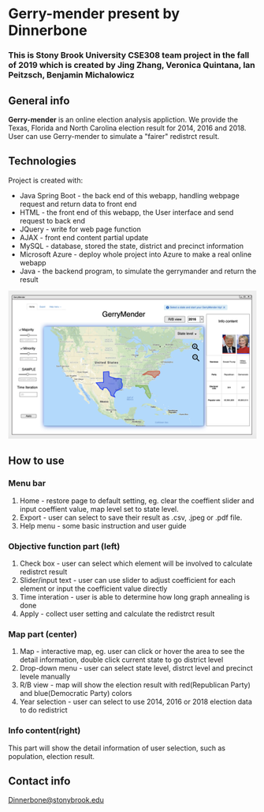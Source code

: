 # Gerry-mender present by Dinnerbone

### This is Stony Brook University CSE308 team project in the fall of 2019 which is created by Jing Zhang, Veronica Quintana, Ian Peitzsch, Benjamin Michalowicz

## General info

**Gerry-mender** is an online election analysis appliction. We provide the Texas, Florida and North Carolina election result for 2014, 2016 and 2018. User can use Gerry-mender to simulate a "fairer" redistrct result.
	
## Technologies
Project is created with:
* Java Spring Boot - the back end of this webapp, handling webpage request and return data to front end
* HTML - the front end of this webapp, the User interface and send request to back end
* JQuery - write for web page function
* AJAX - front end content partial update 
* MySQL - database, stored the state, district and precinct information
* Microsoft Azure - deploy whole project into Azure to make a real online webapp
* Java - the backend program, to simulate the gerrymander and return the result


![image](https://github.com/BTMichalowicz/Gerry-mender/blob/master/State%20page.png)
## How to use
### Menu bar
1. Home - restore page to default setting, eg. clear the coeffient slider and input coeffient value, map level set to state level.
2. Export - user can select to save their result as .csv, .jpeg or .pdf file.
3. Help menu - some basic instruction and user guide

### Objective function part (left)
1. Check box - user can select which element will be involved to calculate redistrct result
2. Slider/input text - user can use slider to adjust coefficient for each element or input the coefficient value directly
3. Time interation - user is able to determine how long graph annealing is done
4. Apply - collect user setting and calculate the redistrct result

### Map part (center)
1. Map - interactive map, eg. user can click or hover the area to see the detail information, double click current state to go district level
2. Drop-down menu - user can select state level, distrct level and precinct levele manually
3. R/B view - map will show the election result with red(Republican Party) and blue(Democratic Party) colors
4. Year selection - user can select to use 2014, 2016 or 2018 election data to do redistrict

### Info content(right)
This part will show the detail information of user selection, such as population, election result.



## Contact info

Dinnerbone@stonybrook.edu


